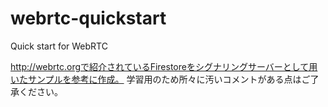 # webrtc-quickstart
Quick start for WebRTC

http://webrtc.orgで紹介されているFirestoreをシグナリングサーバーとして用いたサンプルを参考に作成。
学習用のため所々に汚いコメントがある点はご了承ください。
